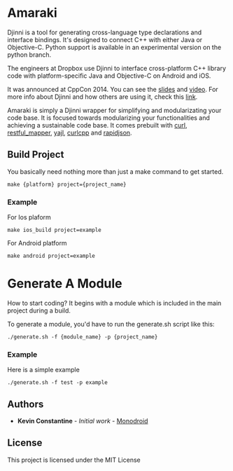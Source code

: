 # Amaraki
Djinni is a tool for generating cross-language type declarations and interface bindings. It's designed to connect C++ with either Java or Objective-C. Python support is available in an experimental version on the python branch.

The engineers at Dropbox use Djinni to interface cross-platform C++ library code with platform-specific Java and Objective-C on Android and iOS.

It was announced at CppCon 2014. You can see the [slides](https://bit.ly/djinnitalk) and [video](https://bit.ly/djinnivideo). For more info about Djinni and how others are using it, check this [link](https://github.com/dropbox/djinni).

Amaraki is simply a Djinni wrapper for simplifying and modularizating your code base. It is focused towards modularizing your functionalities and achieving a sustainable code base. It comes prebuilt with [curl](http://curl.haxx.se/libcurl), [restful_mapper](https://github.com/logandk/restful_mapper), [yajl](http://lloyd.github.io/yajl), [curlcpp](https://github.com/JosephP91/curlcpp) and [rapidjson](https://github.com/miloyip/rapidjson).

## Build Project

You basically need nothing more than just a make command to get started.

```
make {platform} project={project_name}
```
### Example 

For Ios plaform

```
make ios_build project=example
```
For Android platform
```
make android project=example
```

# Generate A Module

How to start coding? It begins with a module which is included in the main project during a build.

To generate a module, you'd have to run the generate.sh script like this:

```
./generate.sh -f {module_name} -p {project_name}
```
### Example

Here is a simple example

```
./generate.sh -f test -p example
```
## Authors

* **Kevin Constantine** - *Initial work* - [Monodroid](https://github.com/K-Constantine/Monodroid)

## License

This project is licensed under the MIT License
